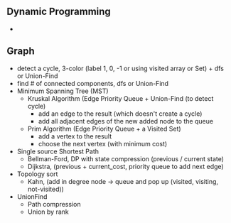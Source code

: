 
## Dynamic Programming
- 

## Graph
- detect a cycle, 3-color (label 1, 0, -1 or using visited array or Set) + dfs or Union-Find
- find # of connected components, dfs or Union-Find 
- Minimum Spanning Tree (MST)
  - Kruskal Algorithm (Edge Priority Queue + Union-Find (to detect cycle)
    - add an edge to the result (which doesn't create a cycle)
    - add all adjacent edges of the new added node to the queue
  - Prim Algorithm (Edge Priority Queue + a Visited Set)
    - add a vertex to the result
    - choose the next vertex (with minimum cost)
- Single source Shortest Path
  - Bellman-Ford, DP with state compression (previous / current state)
  - Dijkstra, (previous + current_cost, priority queue to add next edge)
- Topology sort
  - Kahn, (add in degree node -> queue and pop up (visited, visiting, not-visited))
- UnionFind 
  - Path compression
  - Union by rank